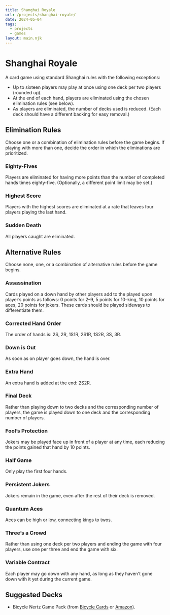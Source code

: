 ```yaml
---
title: Shanghai Royale
url: /projects/shanghai-royale/
date: 2024-05-04
tags:
  - projects
  - games
layout: main.njk
---
```


# Shanghai Royale

A card game using standard Shanghai rules with the following exceptions:

- Up to sixteen players may play at once using one deck per two players (rounded up).
- At the end of each hand, players are eliminated using the chosen elimination rules (see below).
- As players are eliminated, the number of decks used is reduced. (Each deck should have a different backing for easy removal.)

## Elimination Rules

Choose one or a combination of elimination rules before the game begins. If playing with more than one, decide the order in which the eliminations are prioritized.

### Eighty-Fives

Players are eliminated for having more points than the number of completed hands times eighty-five. (Optionally, a different point limit may be set.)

### Highest Score

Players with the highest scores are eliminated at a rate that leaves four players playing the last hand.

### Sudden Death

All players caught are eliminated.

## Alternative Rules

Choose none, one, or a combination of alternative rules before the game begins.

### Assassination

Cards played on a down hand by other players add to the played upon player’s points as follows: 0 points for 2–9, 5 points for 10–king, 10 points for aces, 20 points for jokers. These cards should be played sideways to differentiate them.

### Corrected Hand Order

The order of hands is: 2S, 2R, 1S1R, 2S1R, 1S2R, 3S, 3R.

### Down is Out

As soon as on player goes down, the hand is over.

### Extra Hand

An extra hand is added at the end: 2S2R.

### Final Deck

Rather than playing down to two decks and the corresponding number of players, the game is played down to one deck and the corresponding number of players.

### Fool’s Protection

Jokers may be played face up in front of a player at any time, each reducing the points gained that hand by 10 points.

### Half Game

Only play the first four hands.

### Persistent Jokers

Jokers remain in the game, even after the rest of their deck is removed.

### Quantum Aces

Aces can be high or low, connecting kings to twos.

### Three’s a Crowd

Rather than using one deck per two players and ending the game with four players, use one per three and end the game with six.

### Variable Contract

Each player may go down with any hand, as long as they haven't gone down with it yet during the current game.

## Suggested Decks

- Bicycle Nertz Game Pack (from [Bicycle Cards](https://bicyclecards.com/shop/bicycle-nertz-game-pack-for-up-to-8-players-10031922) or [Amazon](https://www.amazon.com/Bicycle-Playing-Multiplayer-Solitaire-Players/dp/B0BC9YD4LZ/)).
